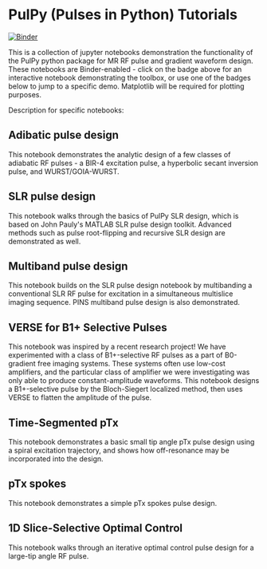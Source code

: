# PulPy (Pulses in Python) Tutorials
[![Binder](https://mybinder.org/badge_logo.svg)](https://mybinder.org/v2/gh/jonbmartin/pulpy-tutorials/HEAD)

This is a collection of jupyter notebooks demonstration the functionality of the PulPy python package for MR RF pulse and gradient waveform design. These notebooks are Binder-enabled - click on the badge above for an interactive notebook demonstrating the toolbox, or use one of the badges below to jump to a specific demo. Matplotlib will be required for plotting purposes. 

Description for specific notebooks: 

## Adibatic pulse design
This notebook demonstrates the analytic design of a few classes of adiabatic RF pulses - a BIR-4 excitation pulse, a hyperbolic secant inversion pulse, and WURST/GOIA-WURST.

## SLR pulse design
This notebook walks through the basics of PulPy SLR design, which is based on John Pauly's MATLAB SLR pulse design toolkit. Advanced methods such as pulse root-flipping and recursive SLR design are demonstrated as well.

## Multiband pulse design
This notebook builds on the SLR pulse design notebook by multibanding a conventional SLR RF pulse for excitation in a simultaneous multislice imaging sequence. PINS multiband pulse design is also demonstrated.

## VERSE for B1+ Selective Pulses
This notebook was inspired by a recent research project! We have experimented with a class of B1+-selective RF pulses as a part of B0-gradient free imaging systems. These systems often use low-cost amplifiers, and the particular class of amplifier we were investigating was only able to produce constant-amplitude waveforms. This notebook designs a B1+-selective pulse by the Bloch-Siegert localized method, then uses VERSE to flatten the amplitude of the pulse.

## Time-Segmented pTx
This notebook demonstrates a basic small tip angle pTx pulse design using a spiral excitation trajectory, and shows how off-resonance may be incorporated into the design. 

## pTx spokes
This notebook demonstrates a simple pTx spokes pulse design. 

## 1D Slice-Selective Optimal Control
This notebook walks through an iterative optimal control pulse design for a large-tip angle RF pulse.

